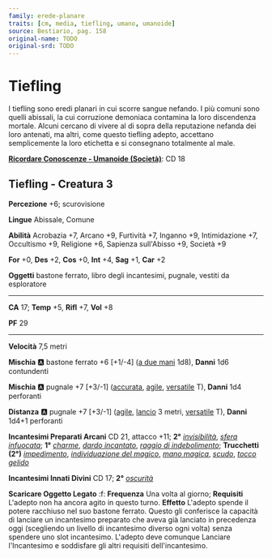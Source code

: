 ```yaml
---
family: erede-planare
traits: [cm, media, tiefling, umano, umanoide]
source: Bestiario, pag. 158
original-name: TODO
original-srd: TODO
---
```


# Tiefling

I tiefling sono eredi planari in cui scorre sangue nefando. I più comuni sono quelli abissali, la cui corruzione demoniaca contamina la loro discendenza mortale. Alcuni cercano di vivere al di sopra della reputazione nefanda dei loro antenati, ma altri, come questo tiefling adepto, accettano semplicemente la loro etichetta e si consegnano totalmente al male.

**[Ricordare Conoscenze - Umanoide (Società)](/azioni/ricordare-conoscenze)**: CD 18

## Tiefling - Creatura 3

**Percezione** +6; scurovisione

**Lingue** Abissale, Comune

**Abilità** Acrobazia +7, Arcano +9, Furtività +7, Inganno +9, Intimidazione +7, Occultismo +9, Religione +6, Sapienza sull'Abisso +9, Società +9

**For** +0, **Des** +2, **Cos** +0, **Int** +4, **Sag** +1, **Car** +2

**Oggetti** bastone ferrato, libro degli incantesimi, pugnale, vestiti da esploratore

***

**CA** 17; **Temp** +5, **Rifl** +7, **Vol** +8

**PF** 29

***

**Velocità** 7,5 metri

**Mischia** :a: bastone ferrato +6 \[+1/-4] ([a due mani](/tratti/a-due-mani) 1d8), **Danni** 1d6 contundenti

**Mischia** :a: pugnale +7 \[+3/-1] ([accurata](/tratti/accurata), [agile](/tratti/agile), [versatile](/tratti/versatile) T), **Danni** 1d4 perforanti

**Distanza** :a: pugnale +7 \[+3/-1] ([agile](/tratti/agile), [lancio](/tratti/lancio) 3 metri, [versatile](/tratti/versatile) T), **Danni** 1d4+1 perforanti

**Incantesimi Preparati Arcani** CD 21, attacco +11; **2°** *[invisibilità](/incantesimi/invisibilita)*, *[sfera infuocata](/incantesimi/sfera-infuocata)*; **1°** *[charme](/incantesimi/charme)*, *[dardo incantato](/incantesimi/dardo-incantato)*, *[raggio di indebolimento](/incantesimi/raggio-di-indebolimento)*; **Trucchetti (2°)** *[impedimento](/incantesimi/impedimento)*, *[individuazione del magico](/incantesimi/individuazione-del-magico)*, *[mano magica](/incantesimi/mano-magica)*, *[scudo](/incantesimi/scudo)*, *[tocco gelido](/incantesimi/tocco-gelido)*

**Incantesimi Innati Divini** CD 17; **2°** *[oscurità](/incantesimi/oscurita)*

**Scaricare Oggetto Legato** :f: **Frequenza** Una volta al giorno; **Requisiti** L'adepto non ha ancora agito in questo turno. **Effetto** L'adepto spende il potere racchiuso nel suo bastone ferrato. Questo gli conferisce la capacità di lanciare un incantesimo preparato che aveva già lanciato in precedenza oggi (scegliendo un livello di incantesimo diverso ogni volta) senza spendere uno slot incantesimo. L'adepto deve comunque Lanciare l'Incantesimo e soddisfare gli altri requisiti dell'incantesimo.
